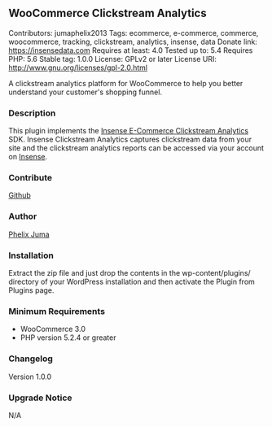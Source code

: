 ## WooCommerce Clickstream Analytics
Contributors: jumaphelix2013
Tags: ecommerce, e-commerce, commerce, woocommerce, tracking, clickstream, analytics, insense, data
Donate link: https://insensedata.com
Requires at least: 4.0
Tested up to: 5.4
Requires PHP: 5.6
Stable tag: 1.0.0
License: GPLv2 or later
License URI: http://www.gnu.org/licenses/gpl-2.0.html

A clickstream analytics platform for WooCommerce to help you better understand your customer's shopping funnel.

### Description

This plugin implements the  [Insense E-Commerce Clickstream Analytics](https://github.com/phelixjuma/ecommerce-tracking-analytics) SDK.
Insense Clickstream Analytics captures clickstream data from your site and the clickstream analytics reports can be accessed via your account on [Insense](https://portal.insensedata.com).


### Contribute
[Github](https://github.com/phelixjuma/woocommerce-clickstream-analytics)

### Author 
[Phelix Juma](https://insensedata.com)

### Installation

Extract the zip file and just drop the contents in the wp-content/plugins/ directory of your WordPress installation and then activate the Plugin from Plugins page.

### Minimum Requirements

* WooCommerce 3.0
* PHP version 5.2.4 or greater


### Changelog

Version 1.0.0


### Upgrade Notice

N/A
